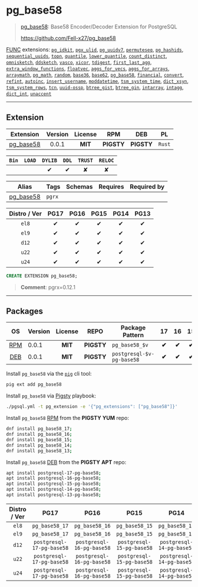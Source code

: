# pg_base58


> [pg_base58](https://github.com/Fell-x27/pg_base58): Base58 Encoder/Decoder Extension for PostgreSQL
>
> https://github.com/Fell-x27/pg_base58





[FUNC](/func) extensions: [`pg_idkit`](/pg_idkit), [`pgx_ulid`](/pgx_ulid), [`pg_uuidv7`](/pg_uuidv7), [`permuteseq`](/permuteseq), [`pg_hashids`](/pg_hashids), [`sequential_uuids`](/sequential_uuids), [`topn`](/topn), [`quantile`](/quantile), [`lower_quantile`](/lower_quantile), [`count_distinct`](/count_distinct), [`omnisketch`](/omnisketch), [`ddsketch`](/ddsketch), [`vasco`](/vasco), [`xicor`](/xicor), [`tdigest`](/tdigest), [`first_last_agg`](/first_last_agg), [`extra_window_functions`](/extra_window_functions), [`floatvec`](/floatvec), [`aggs_for_vecs`](/aggs_for_vecs), [`aggs_for_arrays`](/aggs_for_arrays), [`arraymath`](/arraymath), [`pg_math`](/pg_math), [`random`](/random), [`base36`](/base36), [`base62`](/base62), [`pg_base58`](/pg_base58), [`financial`](/financial), [`convert`](/convert), [`refint`](/refint), [`autoinc`](/autoinc), [`insert_username`](/insert_username), [`moddatetime`](/moddatetime), [`tsm_system_time`](/tsm_system_time), [`dict_xsyn`](/dict_xsyn), [`tsm_system_rows`](/tsm_system_rows), [`tcn`](/tcn), [`uuid-ossp`](/uuid-ossp), [`btree_gist`](/btree_gist), [`btree_gin`](/btree_gin), [`intarray`](/intarray), [`intagg`](/intagg), [`dict_int`](/dict_int), [`unaccent`](/unaccent)


-------
## Extension


| Extension | Version | License | RPM | DEB | PL |
|-----------|:-------:|:-------:|:---:|:---:|:--:|
| [pg_base58](https://github.com/Fell-x27/pg_base58) | 0.0.1 | **<span class="tcblue">MIT</span>** | **<span class="tcwarn">PIGSTY</span>** | **<span class="tcwarn">PIGSTY</span>** | `Rust` |



| `Bin` | `LOAD` | `DYLIB` | `DDL` | `TRUST` | `RELOC` |
|:-----:|:------:|:-------:|:-----:|:-------:|:-------:|
|  |  | <span class="tcblue">✔</span> | <span class="tcblue">✔</span> | <span class="tcwarn">✘</span> | <span class="tcwarn">✘</span> |



| Alias | Tags | Schemas | Requires | Required by |
|-------|------|---------|----------|-------------|
| [pg_base58](/pg_base58) | `pgrx` |  |  |  |



| Distro / Ver | PG17 | PG16 | PG15 | PG14 | PG13 |
|:------------:|:----:|:----:|:----:|:----:|:----:|
| `el8` | <span class="tcblue">✔</span> | <span class="tcblue">✔</span> | <span class="tcblue">✔</span> | <span class="tcblue">✔</span> | <span class="tcblue">✔</span> |
| `el9` | <span class="tcblue">✔</span> | <span class="tcblue">✔</span> | <span class="tcblue">✔</span> | <span class="tcblue">✔</span> | <span class="tcblue">✔</span> |
| `d12` | <span class="tcblue">✔</span> | <span class="tcblue">✔</span> | <span class="tcblue">✔</span> | <span class="tcblue">✔</span> | <span class="tcblue">✔</span> |
| `u22` | <span class="tcblue">✔</span> | <span class="tcblue">✔</span> | <span class="tcblue">✔</span> | <span class="tcblue">✔</span> | <span class="tcblue">✔</span> |
| `u24` | <span class="tcblue">✔</span> | <span class="tcblue">✔</span> | <span class="tcblue">✔</span> | <span class="tcblue">✔</span> | <span class="tcblue">✔</span> |





```sql
CREATE EXTENSION pg_base58;
```
> **Comment**: pgrx=0.12.1
-----------


## Packages


| OS | Version | License | REPO | Package Pattern | 17 | 16 | 15 | 14 | 13 | Dependency |
|:--:|---------|:-------:|:----:|-----------------|:--:|:--:|:--:|:--:|:--:|------------|
| [RPM](/rpm) | 0.0.1 | **<span class="tcblue">MIT</span>** | **<span class="tcwarn">PIGSTY</span>** | `pg_base58_$v` | **<span class="tcwarn">✔</span>** | **<span class="tcwarn">✔</span>** | **<span class="tcwarn">✔</span>** | **<span class="tcwarn">✔</span>** | **<span class="tcwarn">✔</span>** |  |
| [DEB](/deb) | 0.0.1 | **<span class="tcblue">MIT</span>** | **<span class="tcwarn">PIGSTY</span>** | `postgresql-$v-pg-base58` | **<span class="tcwarn">✔</span>** | **<span class="tcwarn">✔</span>** | **<span class="tcwarn">✔</span>** | **<span class="tcwarn">✔</span>** | **<span class="tcwarn">✔</span>** |  |



Install `pg_base58` via the [`pig`](https://github.com/pgsty/pig) cli tool:

```bash
pig ext add pg_base58
```


Install `pg_base58` via [Pigsty](https://pigsty.io/docs/pgext/usage/install/) playbook:

```bash
./pgsql.yml -t pg_extension -e '{"pg_extensions": ["pg_base58"]}'
```


Install `pg_base58` [RPM](/rpm) from the **<span class="tcwarn">PIGSTY</span>** **YUM** repo:

```bash
dnf install pg_base58_17;
dnf install pg_base58_16;
dnf install pg_base58_15;
dnf install pg_base58_14;
dnf install pg_base58_13;
```


Install `pg_base58` [DEB](/deb) from the **<span class="tcwarn">PIGSTY</span>** **APT** repo:

```bash
apt install postgresql-17-pg-base58;
apt install postgresql-16-pg-base58;
apt install postgresql-15-pg-base58;
apt install postgresql-14-pg-base58;
apt install postgresql-13-pg-base58;
```




| Distro / Ver | PG17 | PG16 | PG15 | PG14 | PG13 |
|:------------:|:----:|:----:|:----:|:----:|:----:|
| `el8` | `pg_base58_17` | `pg_base58_16` | `pg_base58_15` | `pg_base58_14` | `pg_base58_13` |
| `el9` | `pg_base58_17` | `pg_base58_16` | `pg_base58_15` | `pg_base58_14` | `pg_base58_13` |
| `d12` | `postgresql-17-pg-base58` | `postgresql-16-pg-base58` | `postgresql-15-pg-base58` | `postgresql-14-pg-base58` | `postgresql-13-pg-base58` |
| `u22` | `postgresql-17-pg-base58` | `postgresql-16-pg-base58` | `postgresql-15-pg-base58` | `postgresql-14-pg-base58` | `postgresql-13-pg-base58` |
| `u24` | `postgresql-17-pg-base58` | `postgresql-16-pg-base58` | `postgresql-15-pg-base58` | `postgresql-14-pg-base58` | `postgresql-13-pg-base58` |






